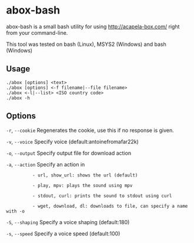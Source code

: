 # abox-bash
abox-bash is a small bash utility for using http://acapela-box.com/ right from your command-line.


This tool was tested on bash (Linux), MSYS2 (Windows) and bash (Windows)

## Usage
```
./abox [options] <text>
./abox [options] <-f filename|--file filename>
./abox <-l|--list> <ISO country code>
./abox -h
```

## Options
  `-r`,  `--cookie`		Regenerates the cookie, use this if no response is given.
  
  `-v`,  `--voice`		Specify voice (default:antoinefromafar22k)
  
  `-o`,  `--output`		Specify output file for download action
  
  `-a`,  `--action`		Specify an action in
  
			  - url, show_url: shows the url (default)

			  - play, mpv: plays the sound using mpv

			  - stdout, curl: prints the sound to stdout using curl

			  - wget, download, dl: downloads to file, can specify a name with -o

  `-S`,  `--shaping`	Specify a voice shaping (default:180)

  `-s`,  `--speed`		Specify a voice speed (default:100)